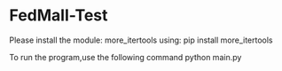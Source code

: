 # FedMall-Test
Please install the module: more_itertools using:
pip install more_itertools

To run the program,use the following command
python main.py

